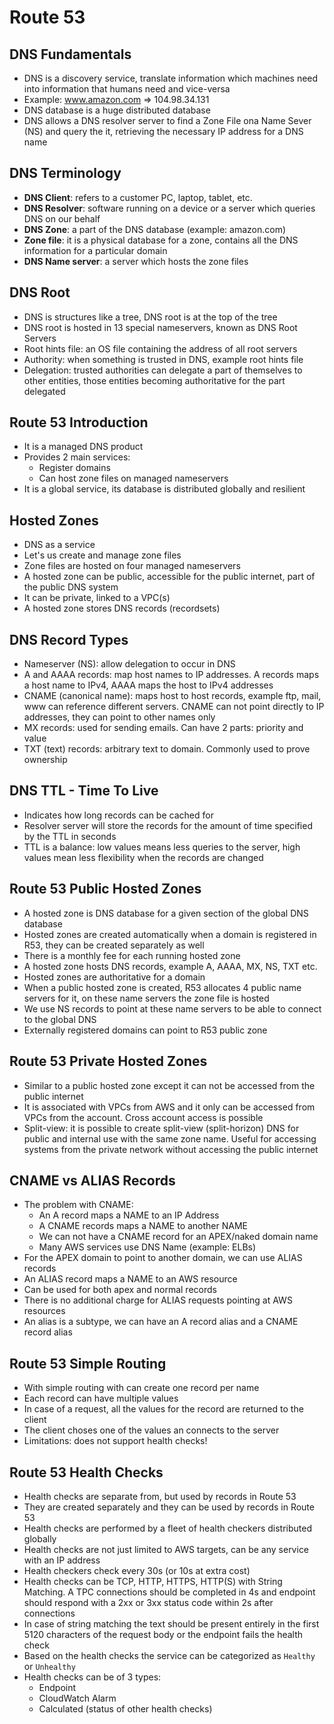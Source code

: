 # Route 53

## DNS Fundamentals

- DNS is a discovery service, translate information which machines need into information that humans need and vice-versa
- Example: www.amazon.com => 104.98.34.131
- DNS database is a huge distributed database
- DNS allows a DNS resolver server to find a Zone File ona Name Sever (NS) and query the it, retrieving the necessary IP address for a DNS name

## DNS Terminology

- **DNS Client**: refers to a customer PC, laptop, tablet, etc.
- **DNS Resolver**: software running on a device or a server which queries DNS on our behalf
- **DNS Zone**: a part of the DNS database (example: amazon.com)
- **Zone file**: it is a physical database for a zone, contains all the DNS information for a particular domain
- **DNS Name server**: a server which hosts the zone files

## DNS Root

- DNS is structures like a tree, DNS root is at the top of the tree
- DNS root is hosted in 13 special nameservers, known as DNS Root Servers
- Root hints file: an OS file containing the address of all root servers
- Authority: when something is trusted in DNS, example root hints file
- Delegation: trusted authorities can delegate a part of themselves to other entities, those entities becoming authoritative for the part delegated

## Route 53 Introduction

- It is a managed DNS product
- Provides 2 main services:
    - Register domains
    - Can host zone files on managed nameservers
- It is a global service, its database is distributed globally and resilient

## Hosted Zones

- DNS as a service
- Let's us create and manage zone files
- Zone files are hosted on four managed nameservers
- A hosted zone can be public, accessible for the public internet, part of the public DNS system
- It can be private, linked to a VPC(s)
- A hosted zone stores DNS records (recordsets)

## DNS Record Types

- Nameserver (NS): allow delegation to occur in DNS
- A and AAAA records: map host names to IP addresses. A records maps a host name to IPv4, AAAA maps the host to IPv4 addresses
- CNAME (canonical name): maps host to host records, example ftp, mail, www can reference different servers. CNAME can not point directly to IP addresses, they can point to other names only
- MX records: used for sending emails. Can have 2 parts: priority and value
- TXT (text) records: arbitrary text to domain. Commonly used to prove ownership

## DNS TTL - Time To Live

- Indicates how long records can be cached for
- Resolver server will store the records for the amount of time specified by the TTL in seconds
- TTL is a balance: low values means less queries to the server, high values mean less flexibility when the records are changed

## Route 53 Public Hosted Zones

- A hosted zone is DNS database for a given section of the global DNS database
- Hosted zones are created automatically when a domain is registered in R53, they can be created separately as well
- There is a monthly fee for each running hosted zone
- A hosted zone hosts DNS records, example A, AAAA, MX, NS, TXT etc.
- Hosted zones are authoritative for a domain
- When a public hosted zone is created, R53 allocates 4 public name servers for it, on these name servers the zone file is hosted
- We use NS records to point at these name servers to be able to connect to the global DNS
- Externally registered domains can point to R53 public zone

## Route 53 Private Hosted Zones

- Similar to a public hosted zone except it can not be accessed from the public internet
- It is associated with VPCs from AWS and it only can be accessed from VPCs from the account. Cross account access is possible
- Split-view: it is possible to create split-view (split-horizon) DNS for public and internal use with the same zone name. Useful for accessing systems from the private network without accessing the public internet

## CNAME vs ALIAS Records

- The problem with CNAME:
    - An A record maps a NAME to an IP Address
    - A CNAME records maps a NAME to another NAME
    - We can not have a CNAME record for an APEX/naked domain name
    - Many AWS services use DNS Name (example: ELBs)
- For the APEX domain to point to another domain, we can use ALIAS records
- An ALIAS record maps a NAME to an AWS resource
- Can be used for both apex and normal records
- There is no additional charge for ALIAS requests pointing at AWS resources
- An alias is a subtype, we can have an A record alias and a CNAME record alias

## Route 53 Simple Routing

- With simple routing with can create one record per name
- Each record can have multiple values
- In case of a request, all the values for the record are returned to the client
- The client choses one of the values an connects to the server
- Limitations: does not support health checks!

## Route 53 Health Checks

- Health checks are separate from, but used by records in Route 53
- They are created separately and they can be used by records in Route 53
- Health checks are performed by a fleet of health checkers distributed globally
- Health checks are not just limited to AWS targets, can be any service with an IP address
- Health checkers check every 30s (or 10s at extra cost)
- Health checks can be TCP, HTTP, HTTPS, HTTP(S) with String Matching. A TPC connections should be completed in 4s and endpoint should respond with a 2xx or 3xx status code within 2s after connections
- In case of string matching the text should be present entirely in the first 5120 characters of the request body or the endpoint fails the health check
- Based on the health checks the service can be categorized as `Healthy` or `Unhealthy`
- Health checks can be of 3 types:
    - Endpoint
    - CloudWatch Alarm
    - Calculated (status of other health checks)